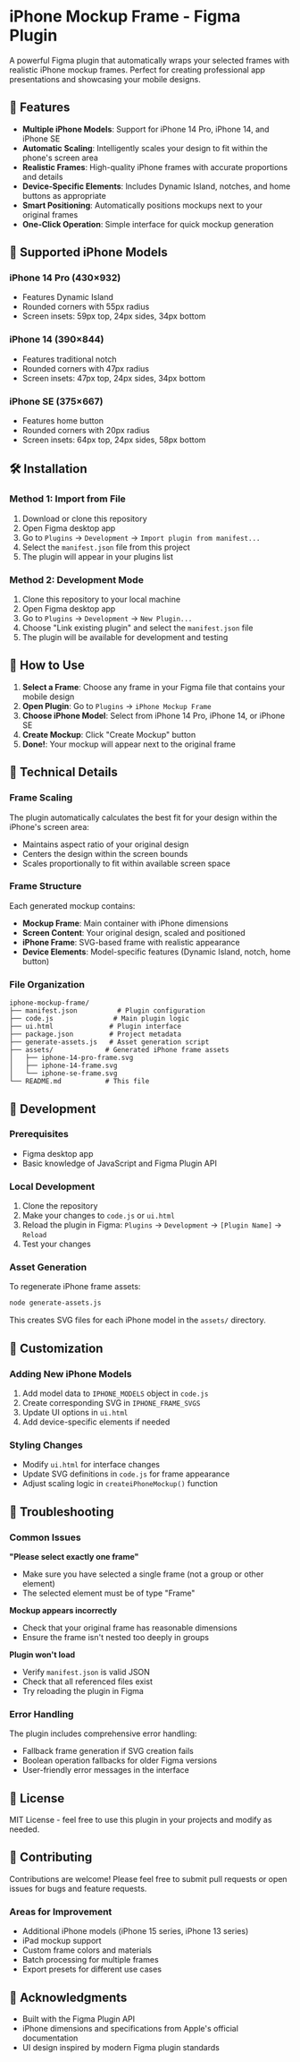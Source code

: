 # iPhone Mockup Frame - Figma Plugin

A powerful Figma plugin that automatically wraps your selected frames with realistic iPhone mockup frames. Perfect for creating professional app presentations and showcasing your mobile designs.

## 🚀 Features

- **Multiple iPhone Models**: Support for iPhone 14 Pro, iPhone 14, and iPhone SE
- **Automatic Scaling**: Intelligently scales your design to fit within the phone's screen area
- **Realistic Frames**: High-quality iPhone frames with accurate proportions and details
- **Device-Specific Elements**: Includes Dynamic Island, notches, and home buttons as appropriate
- **Smart Positioning**: Automatically positions mockups next to your original frames
- **One-Click Operation**: Simple interface for quick mockup generation

## 📱 Supported iPhone Models

### iPhone 14 Pro (430×932)
- Features Dynamic Island
- Rounded corners with 55px radius
- Screen insets: 59px top, 24px sides, 34px bottom

### iPhone 14 (390×844)
- Features traditional notch
- Rounded corners with 47px radius
- Screen insets: 47px top, 24px sides, 34px bottom

### iPhone SE (375×667)
- Features home button
- Rounded corners with 20px radius
- Screen insets: 64px top, 24px sides, 58px bottom

## 🛠 Installation

### Method 1: Import from File
1. Download or clone this repository
2. Open Figma desktop app
3. Go to `Plugins` → `Development` → `Import plugin from manifest...`
4. Select the `manifest.json` file from this project
5. The plugin will appear in your plugins list

### Method 2: Development Mode
1. Clone this repository to your local machine
2. Open Figma desktop app
3. Go to `Plugins` → `Development` → `New Plugin...`
4. Choose "Link existing plugin" and select the `manifest.json` file
5. The plugin will be available for development and testing

## 🎯 How to Use

1. **Select a Frame**: Choose any frame in your Figma file that contains your mobile design
2. **Open Plugin**: Go to `Plugins` → `iPhone Mockup Frame`
3. **Choose iPhone Model**: Select from iPhone 14 Pro, iPhone 14, or iPhone SE
4. **Create Mockup**: Click "Create Mockup" button
5. **Done!**: Your mockup will appear next to the original frame

## 📐 Technical Details

### Frame Scaling
The plugin automatically calculates the best fit for your design within the iPhone's screen area:
- Maintains aspect ratio of your original design
- Centers the design within the screen bounds
- Scales proportionally to fit within available screen space

### Frame Structure
Each generated mockup contains:
- **Mockup Frame**: Main container with iPhone dimensions
- **Screen Content**: Your original design, scaled and positioned
- **iPhone Frame**: SVG-based frame with realistic appearance
- **Device Elements**: Model-specific features (Dynamic Island, notch, home button)

### File Organization
```
iphone-mockup-frame/
├── manifest.json          # Plugin configuration
├── code.js               # Main plugin logic
├── ui.html              # Plugin interface
├── package.json         # Project metadata
├── generate-assets.js   # Asset generation script
├── assets/             # Generated iPhone frame assets
│   ├── iphone-14-pro-frame.svg
│   ├── iphone-14-frame.svg
│   └── iphone-se-frame.svg
└── README.md           # This file
```

## 🔧 Development

### Prerequisites
- Figma desktop app
- Basic knowledge of JavaScript and Figma Plugin API

### Local Development
1. Clone the repository
2. Make your changes to `code.js` or `ui.html`
3. Reload the plugin in Figma: `Plugins` → `Development` → `[Plugin Name]` → `Reload`
4. Test your changes

### Asset Generation
To regenerate iPhone frame assets:
```bash
node generate-assets.js
```

This creates SVG files for each iPhone model in the `assets/` directory.

## 🎨 Customization

### Adding New iPhone Models
1. Add model data to `IPHONE_MODELS` object in `code.js`
2. Create corresponding SVG in `IPHONE_FRAME_SVGS`
3. Update UI options in `ui.html`
4. Add device-specific elements if needed

### Styling Changes
- Modify `ui.html` for interface changes
- Update SVG definitions in `code.js` for frame appearance
- Adjust scaling logic in `createiPhoneMockup()` function

## 🐛 Troubleshooting

### Common Issues

**"Please select exactly one frame"**
- Make sure you have selected a single frame (not a group or other element)
- The selected element must be of type "Frame"

**Mockup appears incorrectly**
- Check that your original frame has reasonable dimensions
- Ensure the frame isn't nested too deeply in groups

**Plugin won't load**
- Verify `manifest.json` is valid JSON
- Check that all referenced files exist
- Try reloading the plugin in Figma

### Error Handling
The plugin includes comprehensive error handling:
- Fallback frame generation if SVG creation fails
- Boolean operation fallbacks for older Figma versions
- User-friendly error messages in the interface

## 📄 License

MIT License - feel free to use this plugin in your projects and modify as needed.

## 🤝 Contributing

Contributions are welcome! Please feel free to submit pull requests or open issues for bugs and feature requests.

### Areas for Improvement
- Additional iPhone models (iPhone 15 series, iPhone 13 series)
- iPad mockup support
- Custom frame colors and materials
- Batch processing for multiple frames
- Export presets for different use cases

## 🙏 Acknowledgments

- Built with the Figma Plugin API
- iPhone dimensions and specifications from Apple's official documentation
- UI design inspired by modern Figma plugin standards